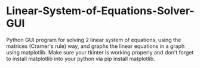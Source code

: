 # Linear-System-of-Equations-Solver-GUI
Python GUI program for solving 2 linear system of equations, using the matrices (Cramer's rule) way, and graphs the linear equations in a graph using matplotlib.
Make sure your tkinter is working properly and don't forget to install matplotlib into your python via pip install matplotlib.
